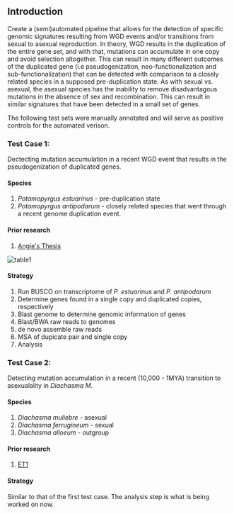 ## Introduction

Create a (semi)automated pipeline that allows for the detection of specific genomic signatures resulting from WGD events and/or transitions from sexual to asexual reproduction. In theory, WGD results in the duplication of the entire gene set, and with that, mutations can accumulate in one copy and avoid selection altogether. This can result in many different outcomes of the duplicated gene (i.e pseudogenization, neo-functionalization and sub-functionalization) that can be detected with comparison to a closely related species in a supposed pre-duplication state. As with sexual vs. asexual, the asexual species has the inability to remove disadvantagous mutations in the absence of sex and recombination. This can result in similar signatures that have been detected in a small set of genes.

The following test sets were manually annotated and will serve as positive controls for the automated verison.

### **Test Case 1:**

Dectecting mutation accumulation in a recent WGD event that results in the pseudogenization of duplicated genes.

#### **Species**

1. *Potamopyrgus estuarinus* - pre-duplication state
2. *Potamopyrgus antipodarum* - closely related species that went through a recent genome duplication event.

#### **Prior research**

1. [Angie's Thesis](/sources/articles/honorsthesis_akalwies.pdf)

![table1](/sources/pictures/sampleoutput001.png)

#### **Strategy**

1. Run BUSCO on transcriptome of *P. estuarinus* and *P. antipodarum*
2. Determine genes found in a single copy and duplicated copies, respectively
3. Blast genome to determine genomic information of genes
4. Blast/BWA raw reads to genomes 
5. de novo assemble raw reads
6. MSA of dupicate pair and single copy
7. Analysis

### **Test Case 2:**

Detecting mutation accumulation in a recent (10,000 - 1MYA) transition to asexualality in *Diachasma M.*

#### **Species**

1. *Diachasma muliebre* - asexual
2. *Diachasma ferrugineum* - sexual
3. *Diachasma alloeum* - outgroup

#### **Prior research**

1. [ET1](/sources/articles/GenomeEvolutionAsexualwasp.pdf)

#### **Strategy**

Similar to that of the first test case. The analysis step is what is being worked on now.
